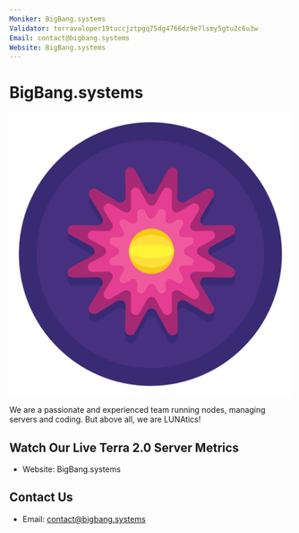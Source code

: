 ```yaml
---
Moniker: BigBang.systems
Validator: terravaloper19tuccjztpgq75dg4766dz9e7lsmy5gtu2c6u3w
Email: contact@bigbang.systems
Website: BigBang.systems
---
```


# BigBang.systems
![Big_Bang_Logo](Big_Bang_Logo.png)

We are a passionate and experienced team running nodes, managing servers and coding. But above all, we are LUNAtics!

## Watch Our Live Terra 2.0 Server Metrics
- Website: BigBang.systems

## Contact Us
- Email: contact@bigbang.systems
